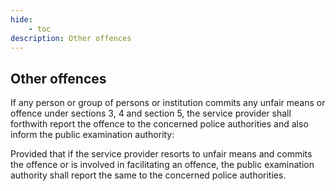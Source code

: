 ```yaml
---
hide:
    - toc
description: Other offences
---
```



## Other offences

If any person or group of persons or institution commits any unfair means or offence under sections 3, 4 and section 5, the service provider shall forthwith report the offence to the concerned police authorities and also inform the public examination authority: </p> Provided that if the service provider resorts to unfair means and commits the offence or is involved in facilitating an offence, the public examination authority shall report the same to the concerned police authorities.

